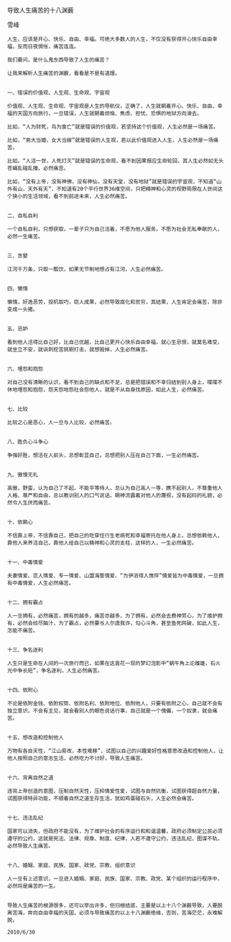 导致人生痛苦的十八渊薮

雪峰


    人生，应该是开心、快乐、自由、幸福。可绝大多数人的人生，不仅没有获得开心快乐自由幸福，反而日夜惆怅，痛苦连连。

    我们要问，是什么鬼东西导致了人生的痛苦？

    让我来解析人生痛苦的渊薮，看看是不是有道理。


    一、错误的价值观、人生观、生命观、宇宙观

    价值观、人生观、生命观、宇宙观是人生的导航仪，正确了，人生就朝着开心、快乐、自由、幸福的天国方向旅行，一旦错误，人生就朝着烦恼、焦虑、担忧、恐惧的地狱方向滑去。

    比如，“人为财死，鸟为食亡”就是错误的价值观，若坚持这个价值观，人生必然是一场痛苦。

    比如，“男大当婚，女大当嫁”就是错误的人生观，若以此价值观进入人生，人生必然是一场痛苦。

    比如，“人活一世，人死灯灭”就是错误的生命观，看不到因果报应生命轮回，其人生必然如无头苍蝇乱碰乱撞，必然痛苦。

    比如，“没有上帝，没有神佛，没有神仙，没有天堂，没有地狱”就是错误的宇宙观，不知道“山外有山，天外有天”，不知道有20个平行世界36维空间，只把精神和心灵的视野局限在人世间这个狭小的生活领域，看不到前途未来，人生必然痛苦。


    二、自私自利

    一个自私自利，只想获取，一辈子只为自己活着，不愿为他人服务，不愿为社会无私奉献的人，必然一生痛苦。


    三、贪婪

    江河千万条，只取一瓢饮，如果无节制地想占有江河，人生必然痛苦。


    四、懒惰

    懒惰，好逸恶劳，投机取巧，窃人成果，必然导致腐化和贫穷，其结果，人生肯定会痛苦，除非变成一头猪。


    五、忌妒

    看到他人活得比自己好，比自己优越，比自己更开心快乐自由幸福，就心生忌恨，就莫名难受，就坐立不安，就讽刺挖苦挑剔打击，就想毁掉，人生必然痛苦。


    六、埋怨和抱怨

    对自己没有清晰的认识，看不到自己的缺点和不足，总是把错误和不幸归结到别人身上，喋喋不休地埋怨和抱怨，怨天怨地怨社会怨他人，就是不从自身找原因，如此人生，必然痛苦。


    七、比较

    比较之心是恶心，人一旦与人比较，必然痛苦。


    八、胜负心斗争心

    争强好胜，想活在人前头，总想彰显自己，总想把别人压在自己下面，一生必然痛苦。


    九、傲慢无礼

    高傲，野蛮，认为自己了不起，不能平等待人，总认为自己高人一等，瞧不起别人，不尊重他人人格、尊严和自由，总以教训别人的口气说话，眼神流露着对他人的蔑视，没有起码的礼貌，必然令人生厌而痛苦。


    十、依赖心

    不信靠上帝，不信靠自己，把自己的吃穿住行生老病死和幸福寄托在他人身上，总想依赖他人，靠他人来养活自己，靠他人给自己以精神和心灵的支柱，这样的人，一生必然痛苦。


    十一、中毒情爱

    夫妻情爱、恋人情爱、专一情爱、山盟海誓情爱、“为伊消得人憔悴”情爱皆为中毒情爱，一旦拥有中毒情爱，人生必然痛苦。


    十二、拥有霸占

    人一旦拥有，必然痛苦，拥有的越多，痛苦亦越多，为了拥有，必然会去费神劳心，为了维护拥有，必然会绞尽脑汁，为了霸占，必然要与人尔虞我诈，勾心斗角，甚至鱼死网破，如此人生，怎能不痛苦。


    十三、争名逐利

    人生只是生命在人间的一次旅行而已，如果在这昙花一现的梦幻泡影中“蜗牛角上论雌雄，石火光中争长短”，争名逐利，人生必然痛苦。


    十四、依附心

    不论是依附金钱、依附权势、依附名利、依附地位、依附他人，只要有依附之心，自己就不会有独立意识，不会有主见，就会看别人的眼色说话行事，自己就是一个傀儡，一个奴隶，就会痛苦。


    十五、想改造和控制他人

    万物有各自天性，“江山易改，本性难移”，试图以自己的兴趣爱好性格意愿改造和控制他人，让他人按照自己的意志生活，必然吃力不讨好，导致人生痛苦。


    十六、背离自然之道

    违背上帝创造的意图，压制自然天性，压抑情爱性爱，试图与自然抗衡，试图获得超自然力量，试图获得特异功能，不顺着自然之道生存生活，犹如鸡蛋碰石头，人生必然会痛苦。


    十七、违法乱纪

    国家可以消失，但政府不能没有，为了维护社会的有序运行和和谐温馨，政府必须制定公民必须遵守的公约，这就是宪法、法律、规章、制度、纪律，人若不遵守公约，违法乱纪，图谋不轨，必然导致人生痛苦。


    十八、婚姻、家庭、民族、国家、政党、宗教、组织意识

    人一旦有上述意识，一旦进入婚姻、家庭、民族、国家、宗教、政党、某个组织的运行程序中，必然将是痛苦的一生。


    导致人生痛苦的根源很多，还可以举出许多，但归根结底，主要是以上十八个渊薮导致，人要脱离苦海，奔向自由幸福的天国，必须与导致痛苦的以上十八渊薮绝缘，否则，苦海茫茫，永难解脱。

    2010/6/30



